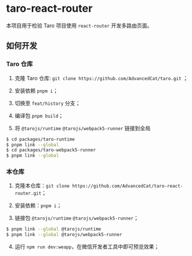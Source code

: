 # taro-react-router

本项目用于检验 Taro 项目使用 `react-router` 开发多路由页面。

## 如何开发

### Taro 仓库

1. 克隆 Taro 仓库: `git clone https://github.com/AdvancedCat/taro.git` ；

2. 安装依赖 `pnpm i`；

3. 切换至 `feat/history` 分支；

4. 编译包 `pnpm build`；

5. 将 `@tarojs/runtime` `@tarojs/webpack5-runner` 链接到全局

```bash
$ cd packages/taro-runtime
$ pnpm link --global
$ cd packages/taro-webpack5-runner
$ pnpm link --global
```


### 本仓库

1. 克隆本仓库：`git clone https://github.com/AdvancedCat/taro-react-router.git`；

2. 安装依赖：`pnpm i`；

3. 链接包 `@tarojs/runtime` `@tarojs/webpack5-runner`；

```bash
$ pnpm link --global @tarojs/runtime
$ pnpm link --global @tarojs/webpack5-runner
```

4. 运行 `npm run dev:weapp`，在微信开发者工具中即可预览效果；
